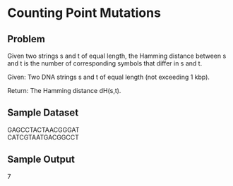 # Counting Point Mutations
## Problem

Given two strings s and t of equal length, the Hamming distance between s and t is the number of corresponding symbols that differ in s and t.  

Given: Two DNA strings s and t of equal length (not exceeding 1 kbp).

Return: The Hamming distance dH(s,t).

## Sample Dataset
GAGCCTACTAACGGGAT  
CATCGTAATGACGGCCT
## Sample Output
7
